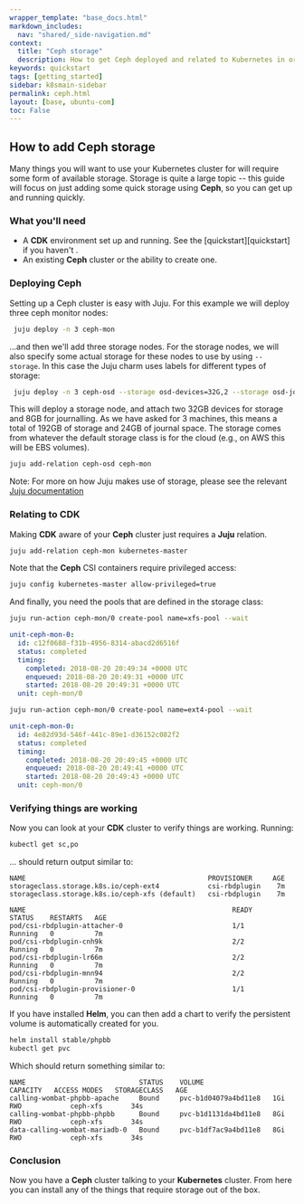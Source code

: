 ```yaml
---
wrapper_template: "base_docs.html"
markdown_includes:
  nav: "shared/_side-navigation.md"
context:
  title: "Ceph storage"
  description: How to get Ceph deployed and related to Kubernetes in order to have a default storage class. This allows for easy storage allocation.
keywords: quickstart
tags: [getting_started]
sidebar: k8smain-sidebar
permalink: ceph.html
layout: [base, ubuntu-com]
toc: False
---
```


## How to add **Ceph** storage

Many things you will want to use your Kubernetes cluster for will require some form of available storage. Storage is quite a large topic -- this guide will focus on just adding some quick storage using **Ceph**, so you can get up and running quickly.

### What you'll need

- A **CDK** environment set up and running. See the [quickstart][quickstart] if you haven't .
- An existing **Ceph** cluster or the ability to create one.

### Deploying Ceph

Setting up a Ceph cluster is easy with Juju. For this example we will deploy three ceph monitor nodes:

```bash
 juju deploy -n 3 ceph-mon
```

...and then we'll add three storage nodes. For the storage nodes, we will also specify some actual storage for these nodes to use by using `-- storage`. In this case the Juju charm uses labels for different types of storage:

```bash
 juju deploy -n 3 ceph-osd --storage osd-devices=32G,2 --storage osd-journals=8G,1
```

This will deploy a storage node, and attach two 32GB devices for storage and 8GB for journalling. As we have asked for 3 machines, this means a total of 192GB of storage and 24GB of journal space. The storage comes from whatever the default storage class is for the cloud (e.g., on AWS this will be EBS volumes).

```bash
juju add-relation ceph-osd ceph-mon
```

<div class="p-notification--information">
  <p markdown="1" class="p-notification__response">
    <span class="p-notification__status">Note:</span>
For more on how Juju makes use of storage, please see the relevant
<a href="https://docs.jujucharms.com/stable/en/charms-storage"> Juju documentation</a>
  </p>
</div>

### Relating to CDK

Making **CDK** aware of your **Ceph** cluster just requires a **Juju** relation.

```bash
juju add-relation ceph-mon kubernetes-master
```

Note that the **Ceph** CSI containers require privileged access:

```bash
juju config kubernetes-master allow-privileged=true
```

And finally, you need the pools that are defined in the storage class:

```bash
juju run-action ceph-mon/0 create-pool name=xfs-pool --wait
```

```yaml
unit-ceph-mon-0:
  id: c12f0688-f31b-4956-8314-abacd2d6516f
  status: completed
  timing:
    completed: 2018-08-20 20:49:34 +0000 UTC
    enqueued: 2018-08-20 20:49:31 +0000 UTC
    started: 2018-08-20 20:49:31 +0000 UTC
  unit: ceph-mon/0
```

```bash
juju run-action ceph-mon/0 create-pool name=ext4-pool --wait
```

```yaml
unit-ceph-mon-0:
  id: 4e82d93d-546f-441c-89e1-d36152c082f2
  status: completed
  timing:
    completed: 2018-08-20 20:49:45 +0000 UTC
    enqueued: 2018-08-20 20:49:41 +0000 UTC
    started: 2018-08-20 20:49:43 +0000 UTC
  unit: ceph-mon/0
```

### Verifying things are working

Now you can look at your **CDK** cluster to verify things are working. Running:

```bash
kubectl get sc,po
```

... should return output similar to:

```no-highlight
NAME                                             PROVISIONER     AGE
storageclass.storage.k8s.io/ceph-ext4            csi-rbdplugin    7m
storageclass.storage.k8s.io/ceph-xfs (default)   csi-rbdplugin    7m

NAME                                                   READY     STATUS    RESTARTS   AGE
pod/csi-rbdplugin-attacher-0                           1/1       Running   0          7m
pod/csi-rbdplugin-cnh9k                                2/2       Running   0          7m
pod/csi-rbdplugin-lr66m                                2/2       Running   0          7m
pod/csi-rbdplugin-mnn94                                2/2       Running   0          7m
pod/csi-rbdplugin-provisioner-0                        1/1       Running   0          7m
```

If you have installed **Helm**, you can then add a chart to verify the persistent volume is automatically created for you.

```bash
helm install stable/phpbb
kubectl get pvc
```

Which should return something similar to:

```ǹo-highlight
NAME                            STATUS    VOLUME                 CAPACITY   ACCESS MODES   STORAGECLASS   AGE
calling-wombat-phpbb-apache     Bound     pvc-b1d04079a4bd11e8   1Gi        RWO            ceph-xfs       34s
calling-wombat-phpbb-phpbb      Bound     pvc-b1d1131da4bd11e8   8Gi        RWO            ceph-xfs       34s
data-calling-wombat-mariadb-0   Bound     pvc-b1df7ac9a4bd11e8   8Gi        RWO            ceph-xfs       34s
```

### Conclusion

Now you have a **Ceph** cluster talking to your **Kubernetes** cluster. From here you can install any of the things that require storage out of the box.
